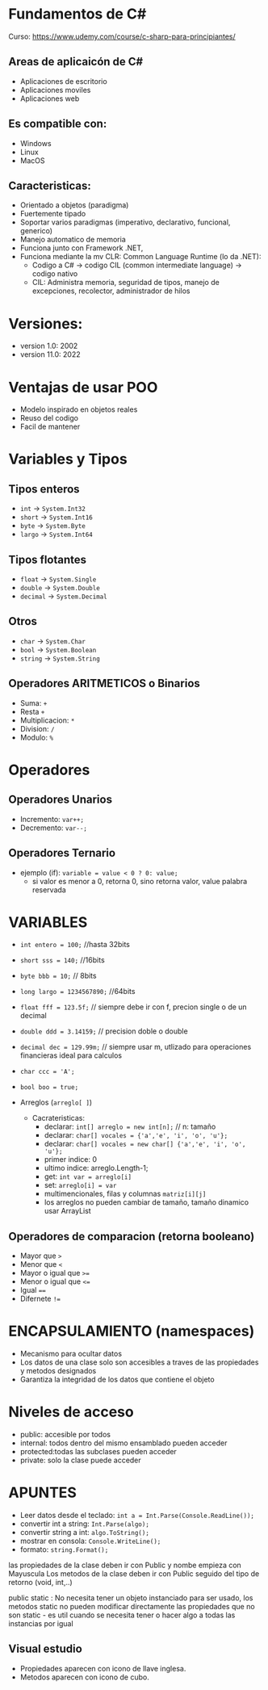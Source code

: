 # Fundamentos de C#

Curso: https://www.udemy.com/course/c-sharp-para-principiantes/


## Areas de aplicaicón de C#
- Aplicaciones de escritorio
- Aplicaciones moviles
- Aplicaciones web


## Es compatible con:
- Windows
- Linux
- MacOS

## Caracteristicas:
- Orientado a objetos (paradigma)
- Fuertemente tipado
- Soportar varios paradigmas (imperativo, declarativo, funcional, generico)
- Manejo automatico de memoria
- Funciona junto con Framework .NET,
- Funciona mediante la mv CLR: Common Language Runtime (lo da .NET):
	- Codigo a C# -> codigo CIL (common intermediate language) -> codigo nativo
	- CIL: Administra memoria, seguridad de tipos, manejo de excepciones, recolector, administrador de hilos


# Versiones:
- version 1.0: 2002
- version 11.0: 2022

# Ventajas de usar POO
- Modelo inspirado en objetos reales
- Reuso del codigo
- Facil de mantener


# Variables y Tipos

## Tipos enteros
- `int` -> `System.Int32`
- `short` -> `System.Int16`
- `byte` -> `System.Byte`
- `largo` -> `System.Int64`


## Tipos flotantes
- `float`  -> `System.Single`
- `double` -> `System.Double`
- `decimal` -> `System.Decimal`


## Otros
- `char` -> `System.Char`
- `bool` -> `System.Boolean`
- `string` -> `System.String`



## Operadores ARITMETICOS o Binarios
- Suma: `+ `
- Resta `+`
- Multiplicacion: `* `
- Division: `/`
- Modulo: `%`


# Operadores

## Operadores Unarios
- Incremento: `var++;`
- Decremento: `var--;`

## Operadores Ternario
- ejemplo (if): `variable = value < 0 ? 0: value;`
	- si valor es menor a 0, retorna 0, sino retorna valor, value palabra reservada


# VARIABLES
- `int entero = 100;` //hasta 32bits
- `short sss = 140;` //16bits
- `byte bbb = 10;` // 8bits
- `long largo = 1234567890;` //64bits     

- `float fff = 123.5f;` // siempre debe ir con f, precion single o de un decimal
- `double ddd = 3.14159;` // precision doble o double
- `decimal dec = 129.99m;` // siempre usar m, utlizado para operaciones financieras ideal para calculos

- `char ccc = 'A';`
- `bool boo = true;`

- Arreglos (`arreglo[ ]`)
	- Cacrateristicas:
		- declarar: `int[] arreglo = new int[n];` // n: tamaño
		- declarar: `char[] vocales = {'a','e', 'i', 'o', 'u'};`
		- declarar: `char[] vocales = new char[] {'a','e', 'i', 'o', 'u'};`
		- primer indice: 0
		- ultimo indice: arreglo.Length-1;
		- get: `int var = arreglo[i]`
		- set: `arreglo[i] = var`
		- multimencionales, filas y columnas `matriz[i][j]`
		- los arreglos no pueden cambiar de tamaño, tamaño dinamico usar  ArrayList 

## Operadores de comparacion (retorna booleano)
- Mayor que `>`
- Menor que `<`
- Mayor o igual que `>=`
- Menor o igual que `<=`
- Igual `==`
- Difernete `!=`
             


# ENCAPSULAMIENTO (namespaces)
- Mecanismo para ocultar datos
- Los datos de una clase solo son accesibles a traves de las propiedades y metodos designados
- Garantiza la integridad de los datos que contiene el objeto

# Niveles de acceso
- public: accesible por todos
- internal: todos dentro del mismo ensamblado pueden acceder
- protected:todas las subclases pueden acceder
- private: solo la clase puede acceder


# APUNTES
- Leer datos desde el teclado: `int a = Int.Parse(Console.ReadLine());`
- convertir int a string: `Int.Parse(algo);`
- convertir string a int: `algo.ToString();`
- mostrar en consola: `Console.WriteLine();`
- formato: `string.Format();`



las propiedades de la clase deben ir con Public y nombe empieza con Mayuscula
Los metodos de la clase deben ir con Public seguido del tipo de retorno (void, int,..)

public static : No necesita tener un objeto instanciado para ser usado, los metodos static no pueden modificar directamente las propiedades que no son static
				- es util cuando se necesita tener o hacer algo a todas las instancias por igual

## Visual estudio
- Propiedades aparecen con icono de llave inglesa.
- Metodos aparecen con icono de cubo.

